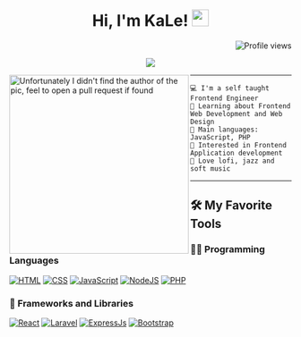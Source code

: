 <h1 align="center">
Hi, I'm KaLe!
  <img src="https://media.giphy.com/media/hvRJCLFzcasrR4ia7z/giphy.gif" width="30"></h1>
 <!--<img src="https://komarev.com/ghpvc/?username=I-am-vishalmaurya&label=Profile%20Views&color=0e75b6&style=flat" align='right' alt="vishalmaurya" />-->
 <img src="https://gpvc.arturio.dev/I-am-vishalmaurya" alt="Profile views" align='right'/> <a href="https://github.com/I-am-vishalmaurya/I-am-vishalmaurya/"> </a> 
<br/>

<!-- Typing SVG by DenverCoder1 - https://github.com/DenverCoder1/readme-typing-svg -->
<p align="center">
  <a href="https://github.com/DenverCoder1/readme-typing-svg"><img src="https://readme-typing-svg.herokuapp.com?lines=Freelancer;FrontEnd+Engineer;SRRP's+girlfriend;Always%20learning%20new%20things&center=true&width=380&height=45"></a>
</p>

<img align="left" src="https://github.com/I-am-vishalmaurya/I-am-vishalmaurya/blob/main/image.png" alt="Unfortunately I didn't find the author of the pic, feel to open a pull request if found" width="320" />
<hr>

```
💻 I'm a self taught Frontend Engineer 
🌱 Learning about Frontend Web Development and Web Design
🌟 Main languages: JavaScript, PHP
🚩 Interested in Frontend Application development
🎵 Love lofi, jazz and soft music
```
<hr>


## 🛠️ My Favorite Tools

### 👨‍💻 Programming Languages

<p>
    <a href="https://www.w3schools.com/html/"><img alt="HTML" src="https://img.shields.io/badge/HTML%20-%23E34F26.svg?logo=html5&logoColor=white"></a>
    <a href="https://www.w3schools.com/css/"><img alt="CSS" src="https://img.shields.io/badge/CSS%20-%231572B6.svg?logo=css3&logoColor=white"></a>
    <a href="https://developer.mozilla.org/en-US/docs/Web/JavaScript"><img alt="JavaScript" src="https://img.shields.io/badge/JavaScript%20-%23F7DF1E.svg?logo=javascript&logoColor=black"></a>
    <a href="https://nodejs.org"><img alt="NodeJS" src="https://img.shields.io/badge/Node.js%20-%2343853D.svg?logo=node.js&logoColor=white"></a>
    <a href="https://www.php.net"><img alt="PHP" src="https://img.shields.io/badge/PHP-%23777BB4.svg?logo=php&logoColor=white"></a>

### 🧰 Frameworks and Libraries

<p>
    <a href="https://reactjs.org/" target="_blank"><img src="https://img.shields.io/badge/React-20232A?style=for-the-badge&logo=react&logoColor=61DAFB" alt="React"></a>
    <a href="https://laravel.com/" target="_blank"><img src="https://img.shields.io/badge/Laravel-FF2D20?style=for-the-badge&logo=laravel&logoColor=white" alt="Laravel"/></a>
    <a href="https://expressjs.com/" target="_blank"> <img src="https://img.shields.io/badge/Express.js-000000?style=for-the-badge&logo=express&logoColor=white" alt="ExpressJs"/></a> 
    <a href="https://getbootstrap.com/" target="_blank"><img src="https://img.shields.io/badge/Bootstrap-563D7C?style=for-the-badge&logo=bootstrap&logoColor=white" alt="Bootstrap"></a> 
</p>
